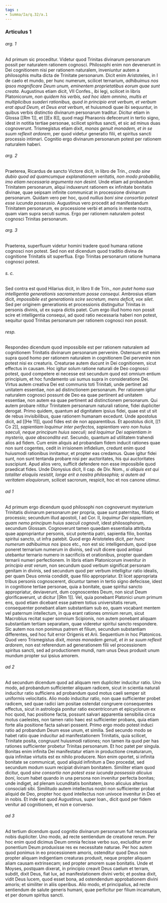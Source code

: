 ```yaml
---
tags : 
- Summa/Ia/q.32/a.1
---
```


### Articulus 1

###### arg. 1
Ad primum sic proceditur. Videtur quod Trinitas divinarum personarum possit per naturalem rationem cognosci. Philosophi enim non devenerunt in Dei cognitionem nisi per rationem naturalem, inveniuntur autem a philosophis multa dicta de Trinitate personarum. Dicit enim Aristoteles, in I de caelo et mundo, per hunc numerum, scilicet ternarium, *adhibuimus nos ipsos magnificare Deum unum, eminentem proprietatibus eorum quae sunt creata*. Augustinus etiam dicit, VII Confes., ibi legi, scilicet in libris Platonicorum, *non quidem his verbis, sed hoc idem omnino, multis et multiplicibus suaderi rationibus, quod in principio erat verbum, et verbum erat apud Deum, et Deus erat verbum*, et huiusmodi quae ibi sequuntur, in quibus verbis distinctio divinarum personarum traditur. Dicitur etiam in Glossa [[Rm 1]], et [[Ex 8]], quod magi Pharaonis defecerunt in tertio signo, idest in notitia tertiae personae, scilicet spiritus sancti, et sic ad minus duas cognoverunt. Trismegistus etiam dixit, *monas genuit monadem, et in se suum reflexit ardorem*, per quod videtur generatio filii, et spiritus sancti processio intimari. Cognitio ergo divinarum personarum potest per rationem naturalem haberi.

###### arg. 2
Praeterea, Ricardus de sancto Victore dicit, in libro de Trin., *credo sine dubio quod ad quamcumque explanationem veritatis, non modo probabilia, imo etiam necessaria argumenta non desint*. Unde etiam ad probandum Trinitatem personarum, aliqui induxerunt rationem ex infinitate bonitatis divinae, quae seipsam infinite communicat in processione divinarum personarum. Quidam vero per hoc, quod *nullius boni sine consortio potest esse iucunda possessio*. Augustinus vero procedit ad manifestandum Trinitatem personarum, ex processione verbi et amoris in mente nostra, quam viam supra secuti sumus. Ergo per rationem naturalem potest cognosci Trinitas personarum.

###### arg. 3
Praeterea, superfluum videtur homini tradere quod humana ratione cognosci non potest. Sed non est dicendum quod traditio divina de cognitione Trinitatis sit superflua. Ergo Trinitas personarum ratione humana cognosci potest.

###### s. c.
Sed contra est quod Hilarius dicit, in libro II de Trin., *non putet homo sua intelligentia generationis sacramentum posse consequi*. Ambrosius etiam dicit, *impossibile est generationis scire secretum, mens deficit, vox silet*. Sed per originem generationis et processionis distinguitur Trinitas in personis divinis, ut ex supra dictis patet. Cum ergo illud homo non possit scire et intelligentia consequi, ad quod ratio necessaria haberi non potest, sequitur quod Trinitas personarum per rationem cognosci non possit.

###### resp.
Respondeo dicendum quod impossibile est per rationem naturalem ad cognitionem Trinitatis divinarum personarum pervenire. Ostensum est enim supra quod homo per rationem naturalem in cognitionem Dei pervenire non potest nisi ex creaturis. Creaturae autem ducunt in Dei cognitionem, sicut effectus in causam. Hoc igitur solum ratione naturali de Deo cognosci potest, quod competere ei necesse est secundum quod est omnium entium principium, et hoc fundamento usi sumus supra in consideratione Dei. Virtus autem creativa Dei est communis toti Trinitati, unde pertinet ad unitatem essentiae, non ad distinctionem personarum. Per rationem igitur naturalem cognosci possunt de Deo ea quae pertinent ad unitatem essentiae, non autem ea quae pertinent ad distinctionem personarum. Qui autem probare nititur Trinitatem personarum naturali ratione, fidei dupliciter derogat. Primo quidem, quantum ad dignitatem ipsius fidei, quae est ut sit de rebus invisibilibus, quae rationem humanam excedunt. Unde apostolus dicit, ad [[He 11]], quod fides est de non apparentibus. Et apostolus dicit, [[1 Co 2]], *sapientiam loquimur inter perfectos, sapientiam vero non huius saeculi, neque principum huius saeculi; sed loquimur Dei sapientiam in mysterio, quae abscondita est*. Secundo, quantum ad utilitatem trahendi alios ad fidem. Cum enim aliquis ad probandam fidem inducit rationes quae non sunt cogentes, cedit in irrisionem infidelium, credunt enim quod huiusmodi rationibus innitamur, et propter eas credamus. Quae igitur fidei sunt, non sunt tentanda probare nisi per auctoritates, his qui auctoritates suscipiunt. Apud alios vero, sufficit defendere non esse impossibile quod praedicat fides. Unde Dionysius dicit, II cap. de Div. Nom., *si aliquis est qui totaliter eloquiis resistit, longe erit a nostra philosophia; si autem ad veritatem eloquiorum*, scilicet sacrorum, respicit, hoc et nos canone utimur.

###### ad 1
Ad primum ergo dicendum quod philosophi non cognoverunt mysterium Trinitatis divinarum personarum per propria, quae sunt paternitas, filiatio et processio; secundum illud apostoli, I ad Cor. II, *loquimur Dei sapientiam, quam nemo principum huius saeculi cognovit*, idest philosophorum, secundum Glossam. Cognoverunt tamen quaedam essentialia attributa quae appropriantur personis, sicut potentia patri, sapientia filio, bonitas spiritui sancto, ut infra patebit. Quod ergo Aristoteles dicit, *per hunc numerum adhibuimus nos ipsos* etc., non est sic intelligendum, quod ipse poneret ternarium numerum in divinis, sed vult dicere quod antiqui utebantur ternario numero in sacrificiis et orationibus, propter quandam ternarii numeri perfectionem. In libris etiam Platonicorum invenitur *in principio erat verum*, non secundum quod verbum significat personam genitam in divinis, sed secundum quod per verbum intelligitur ratio idealis, per quam Deus omnia condidit, quae filio appropriatur. Et licet appropriata tribus personis cognoscerent, dicuntur tamen in tertio signo defecisse, idest in cognitione tertiae personae, quia a bonitate, quae spiritui sancto appropriatur, deviaverunt, dum cognoscentes Deum, non sicut Deum glorificaverunt, ut dicitur [[Rm 1]]. Vel, quia ponebant Platonici unum primum ens, quod etiam dicebant esse patrem totius universitatis rerum, consequenter ponebant aliam substantiam sub eo, quam vocabant mentem vel paternum intellectum, in qua erant rationes omnium rerum, sicut Macrobius recitat super somnium Scipionis, non autem ponebant aliquam substantiam tertiam separatam, quae videretur spiritui sancto respondere. Sic autem nos non ponimus patrem et filium, secundum substantiam differentes, sed hoc fuit error Origenis et Arii. Sequentium in hoc Platonicos. Quod vero Trismegistus dixit, *monas monadem genuit, et in se suum reflexit ardorem*, non est referendum ad generationem filii vel processionem spiritus sancti, sed ad productionem mundi, nam unus Deus produxit unum mundum propter sui ipsius amorem.

###### ad 2
Ad secundum dicendum quod ad aliquam rem dupliciter inducitur ratio. Uno modo, ad probandum sufficienter aliquam radicem, sicut in scientia naturali inducitur ratio sufficiens ad probandum quod motus caeli semper sit uniformis velocitatis. Alio modo inducitur ratio, non quae sufficienter probet radicem, sed quae radici iam positae ostendat congruere consequentes effectus, sicut in astrologia ponitur ratio excentricorum et epicyclorum ex hoc quod, hac positione facta, possunt salvari apparentia sensibilia circa motus caelestes, non tamen ratio haec est sufficienter probans, quia etiam forte alia positione facta salvari possent. Primo ergo modo potest induci ratio ad probandum Deum esse unum, et similia. Sed secundo modo se habet ratio quae inducitur ad manifestationem Trinitatis, quia scilicet, Trinitate posita, congruunt huiusmodi rationes; non tamen ita quod per has rationes sufficienter probetur Trinitas personarum. Et hoc patet per singula. Bonitas enim infinita Dei manifestatur etiam in productione creaturarum, quia infinitae virtutis est ex nihilo producere. Non enim oportet, si infinita bonitate se communicat, quod aliquid infinitum a Deo procedat, sed secundum modum suum recipiat divinam bonitatem. Similiter etiam quod dicitur, quod *sine consortio non potest esse iucunda possessio alicuius boni*, locum habet quando in una persona non invenitur perfecta bonitas; unde indiget, ad plenam iucunditatis bonitatem, bono alicuius alterius consociati sibi. Similitudo autem intellectus nostri non sufficienter probat aliquid de Deo, propter hoc quod intellectus non univoce invenitur in Deo et in nobis. Et inde est quod Augustinus, super Ioan., dicit quod per fidem venitur ad cognitionem, et non e converso.

###### ad 3
Ad tertium dicendum quod cognitio divinarum personarum fuit necessaria nobis dupliciter. Uno modo, ad recte sentiendum de creatione rerum. Per hoc enim quod dicimus Deum omnia fecisse verbo suo, excluditur error ponentium Deum produxisse res ex necessitate naturae. Per hoc autem quod ponimus in eo processionem amoris, ostenditur quod Deus non propter aliquam indigentiam creaturas produxit, neque propter aliquam aliam causam extrinsecam; sed propter amorem suae bonitatis. Unde et Moyses, postquam dixerat, in principio creavit Deus caelum et terram, subdit, dixit Deus, fiat lux, ad manifestationem divini verbi; et postea dixit, vidit Deus lucem, quod esset bona, ad ostendendum approbationem divini amoris; et similiter in aliis operibus. Alio modo, et principalius, ad recte sentiendum de salute generis humani, quae perficitur per filium incarnatum, et per donum spiritus sancti.

